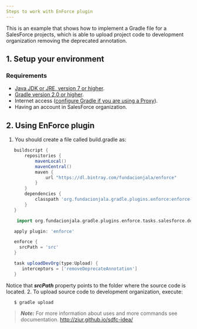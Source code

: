 ```yaml
---
Steps to work with EnForce plugin
---
```


This is an example that shows how to implement a Gradle file for a SalesForce projects, which is able to upload project code to development organization removing the deprecated annotation.

## 1. Setup your environment

### Requirements
 * [Java JDK or JRE, version 7 or higher](http://java.com/en/).
 * [Gradle version 2.0 or higher](https://gradle.org/docs/current/userguide/installation.html).
 * Internet access ([configure Gradle if you are using a Proxy](https://gradle.org/docs/current/userguide/build_environment.html)).
 * Having an account in SalesForce organization.

## 2. Using EnForce plugin

1. You should create a file called build.gradle as:

```groovy
   buildscript {
       repositories {
           mavenLocal()
           mavenCentral()
           maven {
	           url "https://dl.bintray.com/fundacionjala/enforce"
	       }
       }
       dependencies {
           classpath 'org.fundacionjala.gradle.plugins.enforce:enforce-gradle-plugin:1.0.0'
       }
   }

    import org.fundacionjala.gradle.plugins.enforce.tasks.salesforce.deployment.Upload

   apply plugin: 'enforce'

   enforce {
     srcPath = 'src'
   }

   task uploadDevOrg(type:Upload) {
      interceptors = ['removeDeprecateAnnotation']
   }

```
Notice that ***srcPath*** property points to the folder where the source code is located.
2. To upload source code to development organization, execute:

```
   $ gradle upload
```

>***Note:***
>For more information about uses and more commands see documentation.
>http://ziur.github.io/sdfc-idea/




